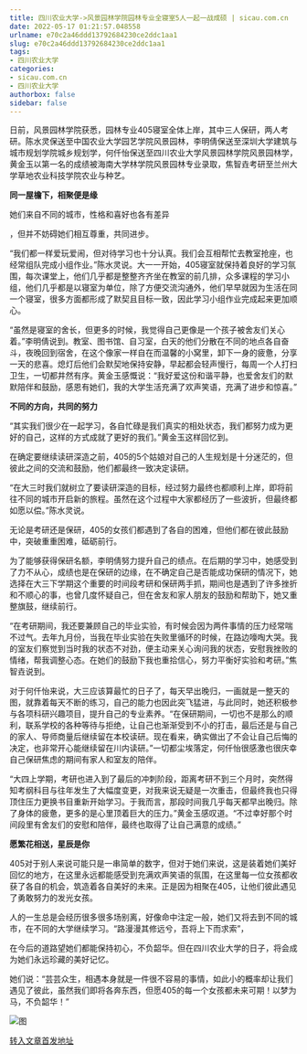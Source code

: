 ```yaml
---
title: 四川农业大学->风景园林学院园林专业全寝室5人一起一战成硕 | sicau.com.cn
date: 2022-05-17 01:21:57.048558
urlname: e70c2a46ddd13792684230ce2ddc1aa1
slug: e70c2a46ddd13792684230ce2ddc1aa1
tags: 
- 四川农业大学
categories:
- sicau.com.cn
- 四川农业大学
authorbox: false
sidebar: false
---
```

日前，风景园林学院获悉，园林专业405寝室全体上岸，其中三人保研，两人考研。陈水灵保送至中国农业大学园艺学院风景园林，李明倩保送至深圳大学建筑与城市规划学院城乡规划学，何仟怡保送至四川农业大学风景园林学院风景园林学，黄金玉以第一名的成绩被海南大学林学院风景园林专业录取，焦智垚考研至兰州大学草地农业科技学院农业与种艺。  

**同一屋檐下，相聚便是缘**

她们来自不同的城市，性格和喜好也各有差异
<!--more-->
，但并不妨碍她们相互尊重，共同进步。

“我们都一样爱玩爱闹，但对待学习也十分认真。我们会互相帮忙去教室抢座，也经常组队完成小组作业。”陈水灵说。大一一开始，405寝室就保持着良好的学习氛围，每次课堂上，他们几乎都是整整齐齐坐在教室的前几排，众多课程的学习小组，他们几乎都是以寝室为单位，除了方便交流沟通外，他们早早就因为生活在同一个寝室，很多方面都形成了默契且目标一致，因此学习小组作业完成起来更加顺心。

“虽然是寝室的舍长，但更多的时候，我觉得自己更像是一个孩子被舍友们关心着。”李明倩说到。教室、图书馆、自习室，白天的他们分散在不同的地点各自奋斗，夜晚回到宿舍，在这个像家一样自在而温馨的小窝里，卸下一身的疲惫，分享一天的悲喜。熄灯后他们会默契地保持安静，早起都会轻声慢行，每周一个人打扫卫生，一切都井然有序。黄金玉感慨说：“我好爱这份和谐平静，也爱舍友们的默默陪伴和鼓励，感恩有她们，我的大学生活充满了欢声笑语，充满了进步和惊喜。”

**不同的方向，共同的努力**  

“其实我们很少在一起学习，各自忙碌是我们真实的相处状态，我们都努力成为更好的自己，这样的方式成就了更好的我们。”黄金玉这样回忆到。

在确定要继续读研深造之前，405的5个姑娘对自己的人生规划是十分迷茫的，但彼此之间的交流和鼓励，他们都最终一致决定读研。

“在大三时我们就树立了要读研深造的目标，经过努力最终也都顺利上岸，即将前往不同的城市开启新的旅程。虽然在这个过程中大家都经历了一些波折，但最终都如愿以偿。”陈水灵说。

无论是考研还是保研，405的女孩们都遇到了各自的困难，但他们都在彼此鼓励中，突破重重困难，砥砺前行。

为了能够获得保研名额，李明倩努力提升自己的绩点。在后期的学习中，她感受到了力不从心，成绩也是在保研的边缘，在不确定自己是否能成功保研的情况下，她选择在大三下学期这个重要的时间段考研和保研两手抓，期间也是遇到了许多挫折和不顺心的事，也曾几度怀疑自己，但在舍友和家人朋友的鼓励和帮助下，她又重整旗鼓，继续前行。

“在考研期间，我还要兼顾自己的毕业实验，有时候会因为两件事情的压力经常喘不过气。去年九月份，当我在毕业实验在失败里循环的时候，在路边嚎啕大哭。我的室友们察觉到当时我的状态不对劲，便主动来关心询问我的状态，安慰我挫败的情绪，帮我调整心态。在她们的鼓励下我也重拾信心，努力平衡好实验和考研。”焦智垚说到。

对于何仟怡来说，大三应该算最忙的日子了，每天早出晚归，一画就是一整天的图，就靠着每天不断的练习，自己的能力也因此突飞猛进，与此同时，她还积极参与各项科研兴趣项目，提升自己的专业素养。“在保研期间，一切也不是那么的顺利，联系学校的各种等待与拒绝，让自己也渐渐受到不小的打击，最后还是与自己的家人、导师商量后继续留在本校读研。现在看来，确实做出了不会让自己后悔的决定，也非常开心能继续留在川内读研。”一切都尘埃落定，何仟怡很感激也很庆幸自己保研焦虑的期间有家人和室友的陪伴。

“大四上学期，考研也进入到了最后的冲刺阶段，距离考研不到三个月时，突然得知考纲科目与往年发生了大幅度变更，对我来说无疑是一次重击，但最终我也只得顶住压力更换书目重新开始学习。于我而言，那段时间我几乎每天都早出晚归。除了身体的疲惫，更多的是心里顶着巨大的压力。”黄金玉感叹道。“不过幸好那个时间段里有舍友们的安慰和陪伴，最终也取得了让自己满意的成绩。”

**愿繁花相送，星辰是你**  

405对于别人来说可能只是一串简单的数字，但对于她们来说，这是装着她们美好回忆的地方，在这里永远都能感受到充满欢声笑语的氛围，在这里每一位女孩都收获了各自的机会，筑造着各自美好的未来。正是因为相聚在405，让他们彼此遇见了勇敢努力的发光女孩。

人的一生总是会经历很多很多场别离，好像命中注定一般，她们又将去到不同的城市，在不同的大学继续学习。“路漫漫其修远兮，吾将上下而求索”，

在今后的道路望她们都能保持初心，不负韶华。但在四川农业大学的日子，将会成为她们永远珍藏的美好记忆。

她们说：“芸芸众生，相遇本身就是一件很不容易的事情，如此小的概率却让我们遇见了彼此，虽然我们即将各奔东西，但愿405的每一个女孩都未来可期！以梦为马，不负韶华！”

![图](https://news.sicau.edu.cn/__local/C/73/B9/D521E596EDDCD952984EF538EBE_D799FFE5_F137.jpg)

[转入文章首发地址](https://news.sicau.edu.cn/info/1078/67797.htm)